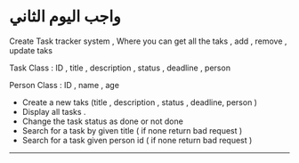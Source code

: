 # واجب اليوم الثاني
Create Task tracker system ,
Where you can get all the taks  , add , remove , update  taks

Task Class :
ID , title , description  , status , deadline , person

Person Class :
ID , name , age 


- Create a new taks (title , description , status , deadline, person )
- Display all tasks .
- Change the task status as done or not done
- Search for a task by given title ( if none return bad request )
- Search for a task given person id ( if none return bad request )

----------


